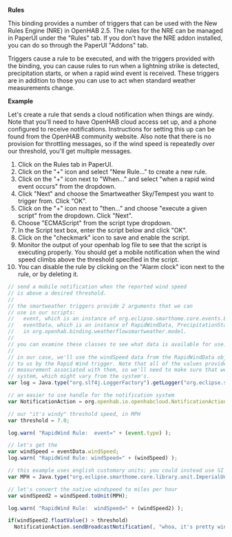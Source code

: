 __Rules__

This binding provides a number of triggers that can be used with the New Rules Engine (NRE) in OpenHAB 2.5. The rules for the NRE can be managed in PaperUI under the "Rules" tab. If you don't have the NRE addon installed, you can do so through the PaperUI "Addons" tab.

Triggers cause a rule to be executed, and with the triggers provided with the binding, you can cause rules to run when a lightning strike is detected, precipitation starts, or when a rapid wind event is received. These triggers are in addition to those you can use to act when standard weather measurements change.


__Example__

Let's create a rule that sends a cloud notification when things are windy. Note that you'll need to have OpenHAB cloud access set up, and a phone configured to receive notifications. Instructions for setting this up can be found from the OpenHAB community website. Also note that there is no provision for throttling messages, so if the wind speed is repeatedly over our threshold, you'll get multiple messages.

1. Click on the Rules tab in PaperUI.
2. Click on the "+" icon and select "New Rule..." to create a new rule.
3. Click on the "+" icon next to "When..." and select "when a rapid wind event occurs" from the dropdown.
4. Click "Next" and choose the Smartweather Sky/Tempest you want to trigger from. Click "OK".
5. Click on the "+" icon next to "then..." and choose "execute a given script" from the dropdown. Click "Next".
6. Choose "ECMAScript" from the script type dropdown.
7. In the Script text box, enter the script below and click "OK".
8. Click on the "checkmark" icon to save and enable the script. 
9. Monitor the output of your openhab log file to see that the script is executing properly. You should get a mobile notification when the wind speed climbs above the threshold specified in the script.
10. You can disable the rule by clicking on the "Alarm clock" icon next to the rule, or by deleting it.

```javascript
// send a mobile notification when the reported wind speed 
// is above a desired threshold.
//
// the smartweather triggers provide 2 arguments that we can
// use in our scripts: 
//   event, which is an instance of org.eclipse.smarthome.core.events.Event
//   eventData, which is an instance of RapidWindData, PrecipitationStartedData or LightningStrikeData, all located 
//   in org.openhab.binding.weatherflowsmartweather.model. 
// 
// you can examine these classes to see what data is available for use.
//
// in our case, we'll use the windSpeed data from the RapidWindData object held in eventData, which is made available 
// to us by the Rapid Wind trigger. Note that all of the values provided by the SmartWeather binding have units of 
// measurement associated with them, so we'll need to make sure that we work with values in our preferred measurement 
// system, which might vary from the system's.
var log	= Java.type("org.slf4j.LoggerFactory").getLogger("org.eclipse.smarthome.model.script.Rules");

// an easier to use handle for the notification system
var NotificationAction = org.openhab.io.openhabcloud.NotificationAction;

// our "it's windy" threshold speed, in MPH
var threshold = 7.0;

log.warn( "RapidWind Rule:  event=" + (event.type) );

// let's get the 
var windSpeed = eventData.windSpeed;
log.warn( "RapidWind Rule: windSpeed=" + (windSpeed) );

// this example uses english customary units; you could instead use SI units.
var MPH = Java.type("org.eclipse.smarthome.core.library.unit.ImperialUnits").MILES_PER_HOUR;

// let's convert the native windspeed to miles per hour
var windSpeed2 = windSpeed.toUnit(MPH);

log.warn( "RapidWind Rule:  windSpeed=" + (windSpeed2) );

if(windSpeed2.floatValue() > threshold) 
  NotificationAction.sendBroadcastNotification(, "whoa, it's pretty windy here: " + windSpeed2);
```